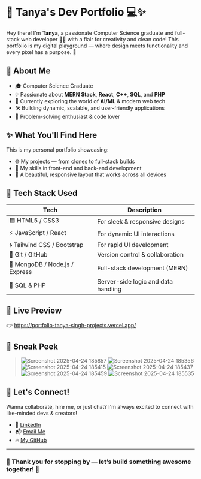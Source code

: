 # 🚀 Tanya's Dev Portfolio 💻✨

Hey there! I'm **Tanya**, a passionate Computer Science graduate and full-stack web developer 👩‍💻 with a flair for creativity and clean code! This portfolio is my digital playground — where design meets functionality and every pixel has a purpose. 🌈

## 🌟 About Me
- 🎓 Computer Science Graduate
- 💡 Passionate about **MERN Stack**, **React**, **C++**, **SQL**, and **PHP**
- 🧠 Currently exploring the world of **AI/ML** & modern web tech
- 🛠 Building dynamic, scalable, and user-friendly applications
- 🧩 Problem-solving enthusiast & code lover

## ✨ What You'll Find Here
This is my personal portfolio showcasing:
- 🌐 My projects — from clones to full-stack builds
- 🎯 My skills in front-end and back-end development
- 📸 A beautiful, responsive layout that works across all devices

## 🚧 Tech Stack Used
| Tech | Description |
|------|-------------|
| 🟦 HTML5 / CSS3 | For sleek & responsive designs |
| ⚡ JavaScript / React | For dynamic UI interactions |
| 🌀 Tailwind CSS / Bootstrap | For rapid UI development |
| 🔗 Git / GitHub | Version control & collaboration |
| 💾 MongoDB / Node.js / Express | Full-stack development (MERN) |
| 🧮 SQL & PHP | Server-side logic and data handling |

## 🔗 Live Preview
👉 https://portfolio-tanya-singh-projects.vercel.app/

## 📸 Sneak Peek

> ![Screenshot 2025-04-24 185857](https://github.com/user-attachments/assets/6403dca7-6638-428e-903f-bfb0c03282c8)
> ![Screenshot 2025-04-24 185356](https://github.com/user-attachments/assets/66d4e3e4-7b4b-4bd6-840f-8aee0e2abffa)
> ![Screenshot 2025-04-24 185415](https://github.com/user-attachments/assets/044eb37a-05a8-4a8c-91af-b774111f668b)
> ![Screenshot 2025-04-24 185437](https://github.com/user-attachments/assets/048da74a-bda1-4d64-83af-c9f8bf9781cd)
> ![Screenshot 2025-04-24 185459](https://github.com/user-attachments/assets/fbc69f4a-e59e-479d-9e51-572568c46753)
> ![Screenshot 2025-04-24 185535](https://github.com/user-attachments/assets/c12c8163-502c-44f3-a958-74285a70cbae)







## 💪 Let's Connect!
Wanna collaborate, hire me, or just chat? I'm always excited to connect with like-minded devs & creators!

- 💼 [LinkedIn](https://www.linkedin.com/in/tanyaaa05)  
- 📬 [Email Me](mailto:taniyasinghsaini@gmail.com)  
- 🔥 [My GitHub](https://github.com/tanyaaa05)  

---

### 🌈 Thank you for stopping by — let’s build something awesome together! 🚀
